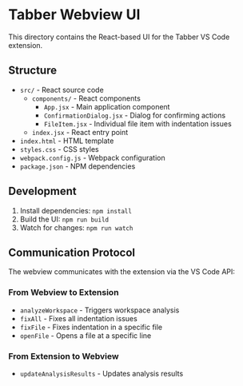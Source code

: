 # Tabber Webview UI

This directory contains the React-based UI for the Tabber VS Code extension.

## Structure

- `src/` - React source code
  - `components/` - React components
	- `App.jsx` - Main application component
	- `ConfirmationDialog.jsx` - Dialog for confirming actions
	- `FileItem.jsx` - Individual file item with indentation issues
  - `index.jsx` - React entry point
- `index.html` - HTML template
- `styles.css` - CSS styles
- `webpack.config.js` - Webpack configuration
- `package.json` - NPM dependencies

## Development

1. Install dependencies: `npm install`
2. Build the UI: `npm run build`
3. Watch for changes: `npm run watch`

## Communication Protocol

The webview communicates with the extension via the VS Code API:

### From Webview to Extension
- `analyzeWorkspace` - Triggers workspace analysis
- `fixAll` - Fixes all indentation issues
- `fixFile` - Fixes indentation in a specific file
- `openFile` - Opens a file at a specific line

### From Extension to Webview
- `updateAnalysisResults` - Updates analysis results
